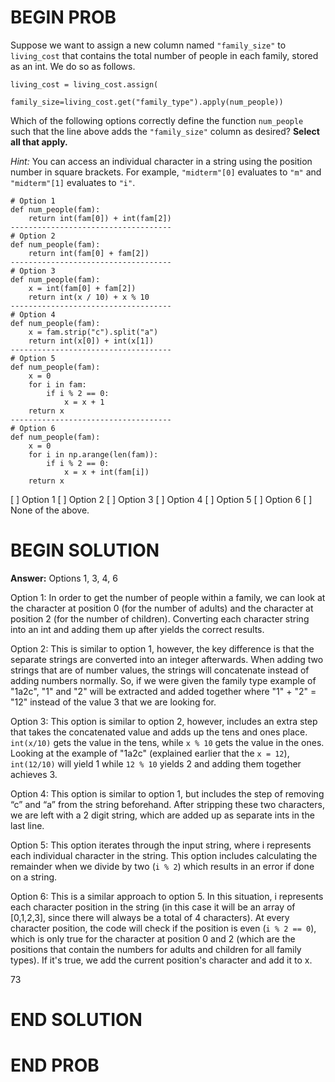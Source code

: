 # BEGIN PROB


Suppose we want to assign a new column named `"family_size"` to
`living_cost` that contains the total number of people in each family,
stored as an int. We do so as follows.

    living_cost = living_cost.assign(
                  family_size=living_cost.get("family_type").apply(num_people))

Which of the following options correctly define the function
`num_people` such that the line above adds the `"family_size"` column as
desired? **Select all that apply.**

*Hint:* You can access an individual character in a string using the
position number in square brackets. For example, `"midterm"[0]`
evaluates to `"m"` and `"midterm"[1]` evaluates to `"i"`.

    # Option 1
    def num_people(fam): 
        return int(fam[0]) + int(fam[2])
    ------------------------------------
    # Option 2
    def num_people(fam):
        return int(fam[0] + fam[2])
    ------------------------------------
    # Option 3
    def num_people(fam):
        x = int(fam[0] + fam[2])
        return int(x / 10) + x % 10
    ------------------------------------
    # Option 4
    def num_people(fam):
        x = fam.strip("c").split("a")
        return int(x[0]) + int(x[1])
    ------------------------------------
    # Option 5
    def num_people(fam):
        x = 0
        for i in fam:
            if i % 2 == 0:
                x = x + 1
        return x
    ------------------------------------
    # Option 6
    def num_people(fam):
        x = 0
        for i in np.arange(len(fam)):
            if i % 2 == 0:
                x = x + int(fam[i])
        return x


[ ] Option 1
[ ] Option 2
[ ] Option 3
[ ] Option 4
[ ] Option 5
[ ] Option 6
[ ] None of the above.


# BEGIN SOLUTION
**Answer:** Options 1, 3, 4, 6

Option 1: In order to get the number of people within a family, we can look at the character at position 0 (for the number of adults) and the character at position 2 (for the number of children). Converting each character string into an int and adding them up after yields the correct results.

Option 2: This is similar to option 1, however, the key difference is that the separate strings are converted into an integer afterwards. When adding two strings that are of number values, the strings will concatenate instead of adding numbers normally. So, if we were given the family type example of "1a2c", "1" and "2" will be extracted and added together where "1" + "2" = "12" instead of the value 3 that we are looking for.

Option 3: This option is similar to option 2, however, includes an extra step that takes the concatenated value and adds up the tens and ones place. `int(x/10)` gets the value in the tens, while `x % 10` gets the value in the ones. Looking at the example of "1a2c" (explained earlier that the `x = 12`), `int(12/10)` will yield 1 while `12 % 10` yields 2 and adding them together achieves 3.

Option 4: This option is similar to option 1, but includes the step of removing “c” and “a” from the string beforehand. After stripping these two characters, we are left with a 2 digit string, which are added up as separate ints in the last line.

Option 5: This option iterates through the input string, where i represents each individual character in the string. This option includes calculating the remainder when we divide by two (`i % 2`) which results in an error if done on a string.

Option 6: This is a similar approach to option 5. In this situation, i represents each character position in the string (in this case it will be an array of [0,1,2,3], since there will always be a total of 4 characters). At every character position, the code will check if the position is even (`i % 2 == 0`), which is only true for the character at position 0 and 2 (which are the positions that contain the numbers for adults and children for all family types). If it's true, we add the current position's character and add it to x.

<average>73</average>
# END SOLUTION

# END PROB